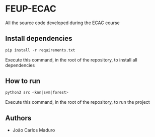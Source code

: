 # FEUP-ECAC
All the source code developed during the ECAC course

## Install dependencies
```python
pip install -r requirements.txt
```
Execute this command, in the root of the repository, to install all dependencies

## How to run
```python
python3 src <knn|svm|forest>
```
Execute this command, in the root of the repository, to run the project

## Authors
* João Carlos Maduro